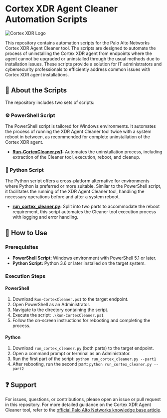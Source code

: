 # Cortex XDR Agent Cleaner Automation Scripts

![Cortex XDR Logo](https://example.com/path/to/cortex-logo.png)

This repository contains automation scripts for the Palo Alto Networks Cortex XDR Agent Cleaner tool. The scripts are designed to automate the process of uninstalling the Cortex XDR agent from endpoints where the agent cannot be upgraded or uninstalled through the usual methods due to installation issues. These scripts provide a solution for IT administrators and cybersecurity professionals to efficiently address common issues with Cortex XDR agent installations.

## :page_with_curl: About the Scripts

The repository includes two sets of scripts:

### :gear: PowerShell Script

The PowerShell script is tailored for Windows environments. It automates the process of running the XDR Agent Cleaner tool twice with a system reboot in between, as recommended for complete uninstallation of the Cortex XDR agent.

- **[Run-CortexCleaner.ps1](/PowerShell/Run-CortexCleaner.ps1):** Automates the uninstallation process, including extraction of the Cleaner tool, execution, reboot, and cleanup.

### :snake: Python Script

The Python script offers a cross-platform alternative for environments where Python is preferred or more suitable. Similar to the PowerShell script, it facilitates the running of the XDR Agent Cleaner tool, handling the necessary operations before and after a system reboot.

- **[run_cortex_cleaner.py](/Python/run_cortex_cleaner.py):** Split into two parts to accommodate the reboot requirement, this script automates the Cleaner tool execution process with logging and error handling.

## :wrench: How to Use

### Prerequisites

- **PowerShell Script:** Windows environment with PowerShell 5.1 or later.
- **Python Script:** Python 3.6 or later installed on the target system.

### Execution Steps

#### PowerShell

1. Download `Run-CortexCleaner.ps1` to the target endpoint.
2. Open PowerShell as an Administrator.
3. Navigate to the directory containing the script.
4. Execute the script: `.\Run-CortexCleaner.ps1`
5. Follow the on-screen instructions for rebooting and completing the process.

#### Python

1. Download `run_cortex_cleaner.py` (both parts) to the target endpoint.
2. Open a command prompt or terminal as an Administrator.
3. Run the first part of the script: `python run_cortex_cleaner.py --part1`
4. After rebooting, run the second part: `python run_cortex_cleaner.py --part2`

## :question: Support

For issues, questions, or contributions, please open an issue or pull request in this repository. For more detailed guidance on the Cortex XDR Agent Cleaner tool, refer to the [official Palo Alto Networks knowledge base article](https://knowledgebase.paloaltonetworks.com/KCSArticleDetail?id=kA14u000000oNFiCAM).
